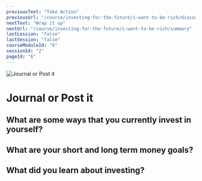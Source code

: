```yaml
---
previousText: "Take Action"
previousUrl: "/course/investing-for-the-future/i-want-to-be-rich/discussion"
nextText: "Wrap it up"
nextUrl: "/course/investing-for-the-future/i-want-to-be-rich/summary"
lastLession: "false"
lastSession: "false"
courseModuleId: "6"
sessionId: "2"
pageId: "6"
---
```



![Journal or Post it](/assets/img/journal-it.png)
# Journal or Post it

## What are some ways that you currently invest in yourself?
<sparkle-feed-post assignment-name="What are some ways that you currently invest in yourself?" ></sparkle-feed-post>

## What are your short and long term money goals?
<sparkle-feed-post assignment-name="What are your short and long term money goals?" ></sparkle-feed-post>

## What did you learn about investing?
<sparkle-feed-post assignment-name="What did you learn about investing?" ></sparkle-feed-post>


